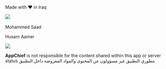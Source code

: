Made with ❤ in Iraq

[![](https://appchief.github.io/logo/colored_bg@2x.png)](https://appchief.net) 

Mohammed Saad

Husam Aamer

[![](https://appchief.github.io/icons/Website@2x.png)](https://appchief.net)

**AppChief** is not responsible for the content shared within this app or server status
مطوري التطبيق غير مسؤولون عن المحتوى والمواد المعروضة داخل التطبيق

